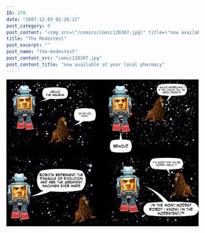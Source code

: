 ```yaml
---
ID: 270
date: "2007-12-03 01:26:12"
post_category: 0
post_content: "<img src=\"/comics/comic120307.jpg\" title=\"now available at your local pharmacy\" />"
title: "The Modestest"
post_excerpt: ""
post_name: "the-modestest"
post_content_src: "comic120307.jpg"
post_content_title: "now available at your local pharmacy"
---
```



[![now available at your local pharmacy](/comics-hi-res/comic120307.jpg)](/comics-hi-res/comic120307.jpg)
